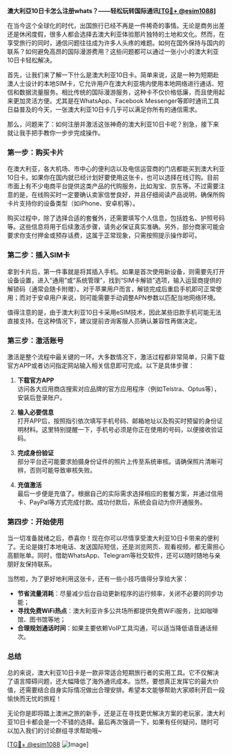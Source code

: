 **澳大利亞10日卡怎么注册whats？——轻松玩转国际通讯[[TG💪+ @esim1088](https://t.me/s/esim1088)]**

在当今这个全球化的时代，出国旅行已经不再是一件稀奇的事情。无论是商务出差还是休闲度假，很多人都会选择去澳大利亚体验那片独特的土地和文化。然而，在享受旅行的同时，通信问题往往成为许多人头疼的难题。如何在国外保持与国内的联系？如何避免高昂的国际漫游费用？这些问题都可以通过一张小小的澳大利亚10日卡轻松解决。

首先，让我们来了解一下什么是澳大利亚10日卡。简单来说，这是一种为短期赴澳人士设计的本地SIM卡，它允许用户在澳大利亚境内使用本地网络进行通话、短信和数据流量服务。相比传统的国际漫游服务，这种卡不仅价格低廉，而且使用起来更加灵活方便。尤其是在WhatsApp、Facebook Messenger等即时通讯工具日益普及的今天，一张澳大利亚10日卡几乎可以满足你所有的通信需求。

那么，问题来了：如何注册并激活这张神奇的澳大利亚10日卡呢？别急，接下来就让我手把手教你一步步完成操作。

### **第一步：购买卡片**
在澳大利亚，各大机场、市中心的便利店以及电信运营商的门店都能买到澳大利亚10日卡。如果你在国内就已经计划好要使用这张卡，也可以选择在线订购。目前市面上有不少电商平台提供这类产品的代购服务，比如淘宝、京东等。不过需要注意的是，在线购买时一定要确认卖家信誉良好，并且仔细阅读产品说明，确保所购卡片支持你的设备类型（如iPhone、安卓机等）。

购买过程中，除了选择合适的套餐外，还需要填写个人信息，包括姓名、护照号码等。这些信息将用于后续激活步骤，请务必保证真实准确。另外，部分商家可能会要求你支付押金或预存话费，这属于正常现象，只需按照提示操作即可。

### **第二步：插入SIM卡**
拿到卡片后，第一件事就是将其插入手机。如果是首次使用新设备，则需要先打开设备设置，进入“通用”或“系统管理”，找到“SIM卡解锁”选项，输入运营商提供的解锁码（通常会随卡附赠）。对于苹果用户而言，解锁完成后重启手机即可正常使用；而对于安卓用户来说，则可能需要手动调整APN参数以匹配当地网络环境。

值得注意的是，由于澳大利亚10日卡采用eSIM技术，因此某些旧款手机可能无法直接支持。在这种情况下，建议提前咨询客服人员确认兼容性再做决定。

### **第三步：激活账号**
激活是整个流程中最关键的一环。大多数情况下，激活过程都非常简单，只需下载官方APP或者访问指定网站输入相关信息即可完成。以下是具体步骤：

1. **下载官方APP**  
   访问各大应用商店搜索对应品牌的官方应用程序（例如Telstra、Optus等），安装后登录账户。
   
2. **输入必要信息**  
   打开APP后，按照指引依次填写手机号码、邮箱地址以及购买时预留的身份证明材料。这里特别提醒一下，手机号必须是你正在使用的号码，以便接收验证码。

3. **完成身份验证**  
   部分平台还可能要求拍摄身份证件的照片上传至系统审核。请确保照片清晰可辨，否则可能导致审核失败。

4. **充值激活**  
   最后一步便是充值了。根据自己的实际需求选择相应的套餐方案，并通过信用卡、PayPal等方式完成付款。成功付款后，系统会自动为你开通服务。

### **第四步：开始使用**
当一切准备就绪之后，恭喜你！现在你可以尽情享受澳大利亚10日卡带来的便利了。无论是拨打本地电话、发送国际短信，还是浏览网页、观看视频，都无需担心高额账单。同时，借助WhatsApp、Telegram等社交软件，还可以随时随地与亲朋好友保持联系。

当然啦，为了更好地利用这张卡，还有一些小技巧值得分享给大家：

- **节省流量消耗**：尽量减少后台自动更新程序的运行频率，关闭不必要的同步功能；
- **寻找免费WiFi热点**：澳大利亚许多公共场所都提供免费WiFi服务，比如咖啡馆、图书馆等地；
- **合理规划通话时间**：如果主要依赖VoIP工具沟通，可以适当降低语音通话频次。

### **总结**
总的来说，澳大利亚10日卡是一款非常适合短期旅行者的实用工具。它不仅解决了语言障碍问题，还大幅降低了海外通讯成本。当然，要想真正发挥它的最大价值，还需要结合自身实际情况做出合理安排。希望本文能够帮助大家顺利开启一段愉快而无忧的旅程！

无论你是即将踏上澳洲之旅的新手，还是正在寻找更优解决方案的老玩家，澳大利亚10日卡都会是一个不错的选择。最后再次强调一下，如果有任何疑问，随时可以加入我们的讨论群组寻求帮助哦~ 

[[TG💪+ @esim1088](https://t.me/s/esim1088) ![Image](https://i.postimg.cc/4NQfJmqS/Snipaste-2025-05-13-00-14-12.png)]